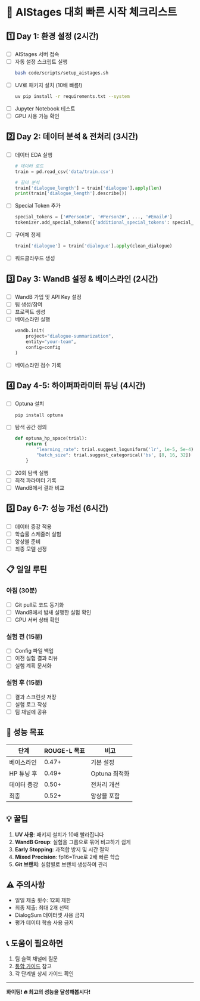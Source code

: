 # 🚀 AIStages 대회 빠른 시작 체크리스트

## 1️⃣ Day 1: 환경 설정 (2시간)
- [ ] AIStages 서버 접속
- [ ] 자동 설정 스크립트 실행
  ```bash
  bash code/scripts/setup_aistages.sh
  ```
- [ ] UV로 패키지 설치 (10배 빠름!)
  ```bash
  uv pip install -r requirements.txt --system
  ```
- [ ] Jupyter Notebook 테스트
- [ ] GPU 사용 가능 확인

## 2️⃣ Day 2: 데이터 분석 & 전처리 (3시간)
- [ ] 데이터 EDA 실행
  ```python
  # 데이터 로드
  train = pd.read_csv('data/train.csv')
  
  # 길이 분석
  train['dialogue_length'] = train['dialogue'].apply(len)
  print(train['dialogue_length'].describe())
  ```
- [ ] Special Token 추가
  ```python
  special_tokens = ['#Person1#', '#Person2#', ..., '#Email#']
  tokenizer.add_special_tokens({'additional_special_tokens': special_tokens})
  ```
- [ ] 구어체 정제
  ```python
  train['dialogue'] = train['dialogue'].apply(clean_dialogue)
  ```
- [ ] 워드클라우드 생성

## 3️⃣ Day 3: WandB 설정 & 베이스라인 (2시간)
- [ ] WandB 가입 및 API Key 설정
- [ ] 팀 생성/참여
- [ ] 프로젝트 생성
- [ ] 베이스라인 실행
  ```python
  wandb.init(
      project="dialogue-summarization",
      entity="your-team",
      config=config
  )
  ```
- [ ] 베이스라인 점수 기록

## 4️⃣ Day 4-5: 하이퍼파라미터 튜닝 (4시간)
- [ ] Optuna 설치
  ```bash
  pip install optuna
  ```
- [ ] 탐색 공간 정의
  ```python
  def optuna_hp_space(trial):
      return {
          "learning_rate": trial.suggest_loguniform('lr', 1e-5, 5e-4),
          "batch_size": trial.suggest_categorical('bs', [8, 16, 32])
      }
  ```
- [ ] 20회 탐색 실행
- [ ] 최적 파라미터 기록
- [ ] WandB에서 결과 비교

## 5️⃣ Day 6-7: 성능 개선 (6시간)
- [ ] 데이터 증강 적용
- [ ] 학습률 스케줄러 실험
- [ ] 앙상블 준비
- [ ] 최종 모델 선정

## 📋 일일 루틴
### 아침 (30분)
- [ ] Git pull로 코드 동기화
- [ ] WandB에서 밤새 실행한 실험 확인
- [ ] GPU 서버 상태 확인

### 실험 전 (15분)
- [ ] Config 파일 백업
- [ ] 이전 실험 결과 리뷰
- [ ] 실험 계획 문서화

### 실험 후 (15분)
- [ ] 결과 스크린샷 저장
- [ ] 실험 로그 작성
- [ ] 팀 채널에 공유

## 🎯 성능 목표
| 단계 | ROUGE-L 목표 | 비고 |
|------|-------------|------|
| 베이스라인 | 0.47+ | 기본 설정 |
| HP 튜닝 후 | 0.49+ | Optuna 최적화 |
| 데이터 증강 | 0.50+ | 전처리 개선 |
| 최종 | 0.52+ | 앙상블 포함 |

## 💡 꿀팁
1. **UV 사용**: 패키지 설치가 10배 빨라집니다
2. **WandB Group**: 실험을 그룹으로 묶어 비교하기 쉽게
3. **Early Stopping**: 과적합 방지 및 시간 절약
4. **Mixed Precision**: fp16=True로 2배 빠른 학습
5. **Git 브랜치**: 실험별로 브랜치 생성하여 관리

## ⚠️ 주의사항
- 일일 제출 횟수: 12회 제한
- 최종 제출: 최대 2개 선택
- DialogSum 데이터셋 사용 금지
- 평가 데이터 학습 사용 금지

## 📞 도움이 필요하면
1. 팀 슬랙 채널에 질문
2. [통합 가이드](docs/competition_guides/competition_integration_guide.md) 참고
3. 각 단계별 상세 가이드 확인

---

**화이팅! 🔥 최고의 성능을 달성해봅시다!**
